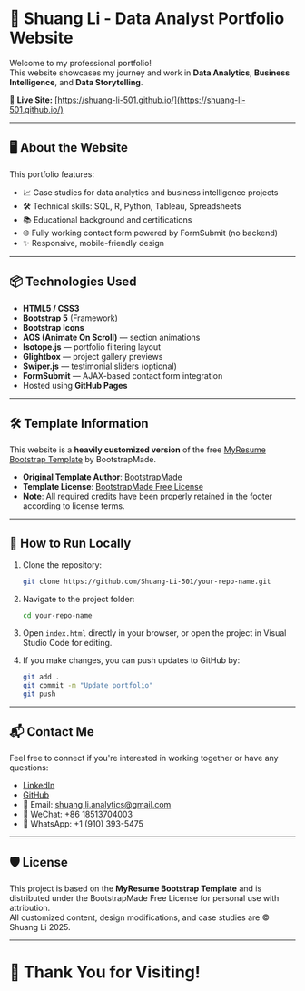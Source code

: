 
# 📄 Shuang Li - Data Analyst Portfolio Website

Welcome to my professional portfolio!  
This website showcases my journey and work in **Data Analytics**, **Business Intelligence**, and **Data Storytelling**.

🔗 **Live Site:** [https://shuang-li-501.github.io/](https://shuang-li-501.github.io/)

---

## 🖥 About the Website

This portfolio features:
- 📈 Case studies for data analytics and business intelligence projects
- 🛠 Technical skills: SQL, R, Python, Tableau, Spreadsheets
- 📚 Educational background and certifications
- 🌐 Fully working contact form powered by FormSubmit (no backend)
- ✨ Responsive, mobile-friendly design

---

## 📦 Technologies Used

- **HTML5 / CSS3**
- **Bootstrap 5** (Framework)
- **Bootstrap Icons**
- **AOS (Animate On Scroll)** — section animations
- **Isotope.js** — portfolio filtering layout
- **Glightbox** — project gallery previews
- **Swiper.js** — testimonial sliders (optional)
- **FormSubmit** — AJAX-based contact form integration
- Hosted using **GitHub Pages**

---

## 🛠 Template Information

This website is a **heavily customized version** of the free [MyResume Bootstrap Template](https://bootstrapmade.com/free-html-bootstrap-template-my-resume/) by BootstrapMade.

- **Original Template Author**: [BootstrapMade](https://bootstrapmade.com/)
- **Template License**: [BootstrapMade Free License](https://bootstrapmade.com/license/)
- **Note**: All required credits have been properly retained in the footer according to license terms.

---

## 🚀 How to Run Locally

1. Clone the repository:
   ```bash
   git clone https://github.com/Shuang-Li-501/your-repo-name.git
   ```

2. Navigate to the project folder:
   ```bash
   cd your-repo-name
   ```

3. Open `index.html` directly in your browser, or open the project in Visual Studio Code for editing.

4. If you make changes, you can push updates to GitHub by:
   ```bash
   git add .
   git commit -m "Update portfolio"
   git push
   ```

---

## 📬 Contact Me

Feel free to connect if you're interested in working together or have any questions:

- [LinkedIn](https://www.linkedin.com/in/shuangli501/)
- [GitHub](https://github.com/Shuang-Li-501)
- 📧 Email: shuang.li.analytics@gmail.com
- 📱 WeChat: +86 18513704003
- 📱 WhatsApp: +1 (910) 393-5475

---

## 🛡 License

This project is based on the **MyResume Bootstrap Template** and is distributed under the BootstrapMade Free License for personal use with attribution.  
All customized content, design modifications, and case studies are © Shuang Li 2025.

---

# 🌟 Thank You for Visiting!
